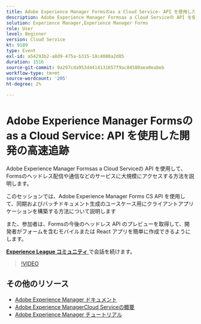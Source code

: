 ```yaml
---
title: Adobe Experience Manager Formsのas a Cloud Service- API を使用した開発のファーストトラック
description: Adobe Experience Manager Formsas a Cloud Serviceの API を使用して、Formsのヘッドレス配信や通信などのサービスに大規模にアクセスする方法を説明します。 このセッションでは、Adobe Experience Manager Forms CS API を使用して、同期およびバッチドキュメント生成のユースケース用のクライアントアプリケーションを構築する方法について説明します。 また、参加者は、Formsの今後のヘッドレス API のプレビューを取得して、開発者がフォームを含むモバイルまたは React アプリを簡単に作成できるようにします。
solution: Experience Manager,Experience Manager Forms
role: User
level: Beginner
version: Cloud Service
kt: 9189
type: Event
exl-id: a54293b2-a8d9-475a-b315-18c4088a2d85
duration: 1516
source-git-commit: 9a297cda953d4414131657f9ac84580aea0eabeb
workflow-type: tm+mt
source-wordcount: '205'
ht-degree: 2%

---
```


# Adobe Experience Manager Formsのas a Cloud Service: API を使用した開発の高速追跡

Adobe Experience Manager Formsas a Cloud Serviceの API を使用して、Formsのヘッドレス配信や通信などのサービスに大規模にアクセスする方法を説明します。 

このセッションでは、Adobe Experience Manager Forms CS API を使用して、同期およびバッチドキュメント生成のユースケース用にクライアントアプリケーションを構築する方法について説明します

また、参加者は、Formsの今後のヘッドレス API のプレビューを取得して、開発者がフォームを含むモバイルまたは React アプリを簡単に作成できるようにします。

**[Experience League コミュニティ ](https://adobe.ly/3zKLQrw)** で会話を続けます。

>[!VIDEO](https://video.tv.adobe.com/v/337724/?quality=12&learn=on&hidetitle=true)

## その他のリソース

- [Adobe Experience Manager ドキュメント ](https://experienceleague.adobe.com/docs/experience-manager-cloud-service.html)
- [Adobe Experience ManagerCloud Serviceの概要 ](https://experienceleague.adobe.com/docs/experience-manager-cloud-service/overview/home.html)
- [Adobe Experience Manager チュートリアル](https://experienceleague.adobe.com/docs/experience-manager-tutorials.html)
